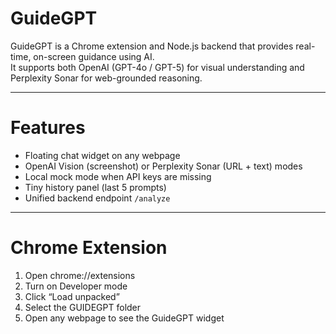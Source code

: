 # GuideGPT

GuideGPT is a Chrome extension and Node.js backend that provides real-time, on-screen guidance using AI.  
It supports both OpenAI (GPT-4o / GPT-5) for visual understanding and Perplexity Sonar for web-grounded reasoning.

---

# Features
- Floating chat widget on any webpage  
- OpenAI Vision (screenshot) or Perplexity Sonar (URL + text) modes  
- Local mock mode when API keys are missing  
- Tiny history panel (last 5 prompts)  
- Unified backend endpoint `/analyze`

---

# Chrome Extension
1. Open chrome://extensions
2. Turn on Developer mode
3. Click “Load unpacked”
4. Select the GUIDEGPT folder
5. Open any webpage to see the GuideGPT widget




